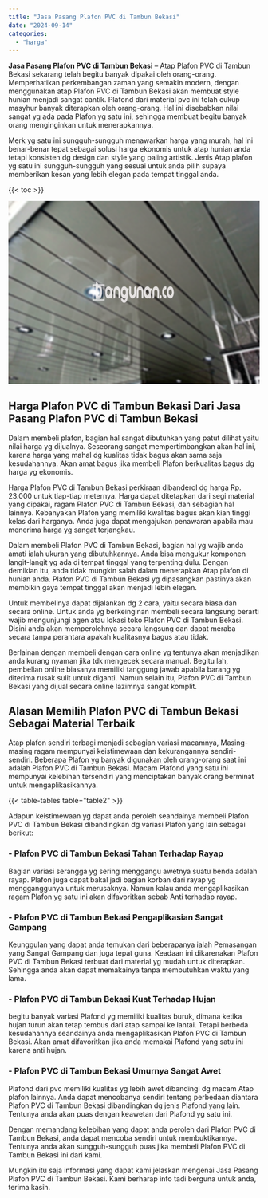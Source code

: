 ```yaml
---
title: "Jasa Pasang Plafon PVC di Tambun Bekasi"
date: "2024-09-14"
categories: 
  - "harga"
---
```


**Jasa Pasang Plafon PVC di Tambun Bekasi** – Atap Plafon PVC di Tambun Bekasi sekarang telah begitu banyak dipakai oleh orang-orang. Memperhatikan perkembangan zaman yang semakin modern, dengan menggunakan atap Plafon PVC di Tambun Bekasi akan membuat style hunian menjadi sangat cantik. Plafond dari material pvc ini telah cukup masyhur banyak diterapkan oleh orang-orang. Hal ini disebabkan nilai sangat yg ada pada Plafon yg satu ini, sehingga membuat begitu banyak orang menginginkan untuk menerapkannya.

Merk yg satu ini sungguh-sungguh menawarkan harga yang murah, hal ini benar-benar tepat sebagai solusi harga ekonomis untuk atap hunian anda tetapi konsisten dg design dan style yang paling artistik. Jenis Atap plafon yg satu ini sungguh-sungguh yang sesuai untuk anda pilih supaya memberikan kesan yang lebih elegan pada tempat tinggal anda.

{{< toc >}}

![Jasa Pasang Plafon PVC di Tambun Bekasi](/images/flafond-pvc-murah07.png)

## Harga Plafon PVC di Tambun Bekasi Dari Jasa Pasang Plafon PVC di Tambun Bekasi

Dalam membeli plafon, bagian hal sangat dibutuhkan yang patut dilihat yaitu nilai harga yg dijualnya. Seseorang sangat mempertimbangkan akan hal ini, karena harga yang mahal dg kualitas tidak bagus akan sama saja kesudahannya. Akan amat bagus jika membeli Plafon berkualitas bagus dg harga yg ekonomis.

Harga Plafon PVC di Tambun Bekasi perkiraan dibanderol dg harga Rp. 23.000 untuk tiap-tiap meternya. Harga dapat ditetapkan dari segi material yang dipakai, ragam Plafon PVC di Tambun Bekasi, dan sebagian hal lainnya. Kebanyakan Plafon yang memiliki kwalitas bagus akan kian tinggi kelas dari harganya. Anda juga dapat mengajukan penawaran apabila mau menerima harga yg sangat terjangkau.

Dalam membeli Plafon PVC di Tambun Bekasi, bagian hal yg wajib anda amati ialah ukuran yang dibutuhkannya. Anda bisa mengukur komponen langit-langit yg ada di tempat tinggal yang terpenting dulu. Dengan demikian itu, anda tidak mungkin salah dalam menerapkan Atap plafon di hunian anda. Plafon PVC di Tambun Bekasi yg dipasangkan pastinya akan membikin gaya tempat tinggal akan menjadi lebih elegan.

Untuk membelinya dapat dijalankan dg 2 cara, yaitu secara biasa dan secara online. Untuk anda yg berkeinginan membeli secara langsung berarti wajib mengunjungi agen atau lokasi toko Plafon PVC di Tambun Bekasi. Disini anda akan memperolehnya secara langsung dan dapat meraba secara tanpa perantara apakah kualitasnya bagus atau tidak.

Berlainan dengan membeli dengan cara online yg tentunya akan menjadikan anda kurang nyaman jika tdk mengecek secara manual. Begitu lah, pembelian online biasanya memiliki tanggung jawab apabila barang yg diterima rusak sulit untuk diganti. Namun selain itu, Plafon PVC di Tambun Bekasi yang dijual secara online lazimnya sangat komplit.

## Alasan Memilih Plafon PVC di Tambun Bekasi Sebagai Material Terbaik

Atap plafon sendiri terbagi menjadi sebagian variasi macamnya, Masing-masing ragam mempunyai keistimewaan dan kekurangannya sendiri-sendiri. Beberapa Plafon yg banyak digunakan oleh orang-orang saat ini adalah Plafon PVC di Tambun Bekasi. Macam Plafond yang satu ini mempunyai kelebihan tersendiri yang menciptakan banyak orang berminat untuk mengaplikasikannya.

{{< table-tables table="table2" >}}

Adapun keistimewaan yg dapat anda peroleh seandainya membeli Plafon PVC di Tambun Bekasi dibandingkan dg variasi Plafon yang lain sebagai berikut:

### \- Plafon PVC di Tambun Bekasi Tahan Terhadap Rayap

Bagian variasi serangga yg sering menggangu awetnya suatu benda adalah rayap. Plafon juga dapat bakal jadi bagian korban dari rayap yg mengganggunya untuk merusaknya. Namun kalau anda mengaplikasikan ragam Plafon yg satu ini akan difavoritkan sebab Anti terhadap rayap.

### \- Plafon PVC di Tambun Bekasi Pengaplikasian Sangat Gampang

Keunggulan yang dapat anda temukan dari beberapanya ialah Pemasangan yang Sangat Gampang dan juga tepat guna. Keadaan ini dikarenakan Plafon PVC di Tambun Bekasi terbuat dari material yg mudah untuk diterapkan. Sehingga anda akan dapat memakainya tanpa membutuhkan waktu yang lama.

### \- Plafon PVC di Tambun Bekasi Kuat Terhadap Hujan

begitu banyak variasi Plafond yg memiliki kualitas buruk, dimana ketika hujan turun akan tetap tembus dari atap sampai ke lantai. Tetapi berbeda kesudahannya seandainya anda mengaplikasikan Plafon PVC di Tambun Bekasi. Akan amat difavoritkan jika anda memakai Plafond yang satu ini karena anti hujan.

### \- Plafon PVC di Tambun Bekasi Umurnya Sangat Awet

Plafond dari pvc memiliki kualitas yg lebih awet dibandingi dg macam Atap plafon lainnya. Anda dapat mencobanya sendiri tentang perbedaan diantara Plafon PVC di Tambun Bekasi dibandingkan dg jenis Plafond yang lain. Tentunya anda akan puas dengan keawetan dari Plafond yg satu ini.

Dengan memandang kelebihan yang dapat anda peroleh dari Plafon PVC di Tambun Bekasi, anda dapat mencoba sendiri untuk membuktikannya. Tentunya anda akan sungguh-sungguh puas jika membeli Plafon PVC di Tambun Bekasi ini dari kami.

Mungkin itu saja informasi yang dapat kami jelaskan mengenai Jasa Pasang Plafon PVC di Tambun Bekasi. Kami berharap info tadi berguna untuk anda, terima kasih.

